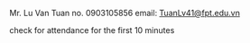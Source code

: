 Mr. Lu Van Tuan 
no. 0903105856
email: TuanLv41@fpt.edu.vn

check for attendance for the first 10 minutes

